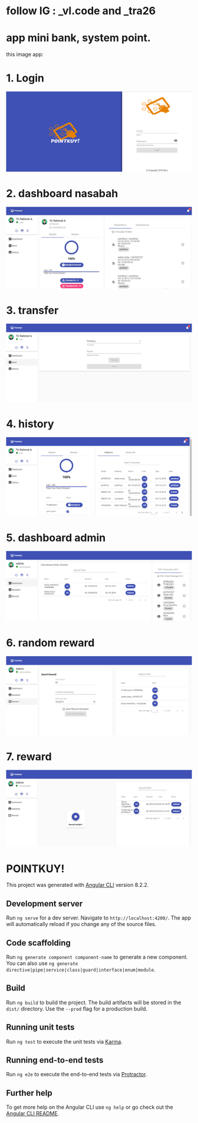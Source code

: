 # follow IG : _vl.code and _tra26
# app mini bank, system point.



this image app:
# 1. Login
![login](https://github.com/trirahmat97/pointque/blob/master/image/1.png)
# 2. dashboard nasabah
![dashboard nasabah](https://github.com/trirahmat97/pointque/blob/master/image/2.JPG)
# 3. transfer
![transfer](https://github.com/trirahmat97/pointque/blob/master/image/3.png)
# 4. history
![history](https://github.com/trirahmat97/pointque/blob/master/image/4.png)
# 5. dashboard admin
![dashboard admin](https://github.com/trirahmat97/pointque/blob/master/image/5.png)
# 6. random reward
![random reward](https://github.com/trirahmat97/pointque/blob/master/image/6.png)
# 7. reward
![reward](https://github.com/trirahmat97/pointque/blob/master/image/7.JPG)



# POINTKUY!

This project was generated with [Angular CLI](https://github.com/angular/angular-cli) version 8.2.2.

## Development server

Run `ng serve` for a dev server. Navigate to `http://localhost:4200/`. The app will automatically reload if you change any of the source files.

## Code scaffolding

Run `ng generate component component-name` to generate a new component. You can also use `ng generate directive|pipe|service|class|guard|interface|enum|module`.

## Build

Run `ng build` to build the project. The build artifacts will be stored in the `dist/` directory. Use the `--prod` flag for a production build.

## Running unit tests

Run `ng test` to execute the unit tests via [Karma](https://karma-runner.github.io).

## Running end-to-end tests

Run `ng e2e` to execute the end-to-end tests via [Protractor](http://www.protractortest.org/).

## Further help

To get more help on the Angular CLI use `ng help` or go check out the [Angular CLI README](https://github.com/angular/angular-cli/blob/master/README.md).
